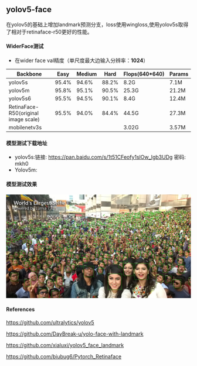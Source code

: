 ## yolov5-face

在yolov5的基础上增加landmark预测分支，loss使用wingloss,使用yolov5s取得了相对于retinaface-r50更好的性能。

#### WiderFace测试

* 在wider face val精度（单尺度最大边输入分辨率：**1024**）

| Backbone                             | Easy  | Medium | Hard  | Flops(640*640) | Params |
| ------------------------------------ | ----- | ------ | ----- | -------------- | ------ |
| yolov5s                              | 95.4% | 94.6%  | 88.2% | 8.2G           | 7.1M   |
| yolov5m                              | 95.8% | 95.1%  | 90.5% | 25.3G          | 21.2M  |
| yolov5s6                             | 95.5% | 94.5%  | 90.1% | 8.4G           | 12.4M  |
| RetinaFace-R50(original image scale) | 95.5% | 94.0%  | 84.4% | 44.5G          | 27.3M  |
| mobilenetv3s                         |       |        |       | 3.02G          | 3.57M  |

#### 模型测试下载地址

* yolov5s:链接: https://pan.baidu.com/s/1t51CFeofy1slOw_lgb3UDg  密码: mkh0
* Yolov5m:

#### 模型测试效果

![](data/images/result.jpg)



#### References

https://github.com/ultralytics/yolov5

https://github.com/DayBreak-u/yolo-face-with-landmark

https://github.com/xialuxi/yolov5_face_landmark

https://github.com/biubug6/Pytorch_Retinaface
